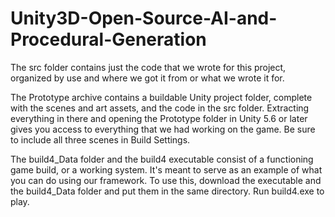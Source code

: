 # Unity3D-Open-Source-AI-and-Procedural-Generation


The src folder contains just the code that we wrote for this project, organized by use and where we got it from or what we wrote it for.  

The Prototype archive contains a buildable Unity project folder, complete with the scenes and art assets, and the code in the src folder. Extracting everything in there and opening the Prototype folder in Unity 5.6 or later gives you access to everything that we had working on the game.  Be sure to include all three scenes in Build Settings.

The build4_Data folder and the build4 executable consist of a functioning game build, or a working system.  It's meant to serve as an example of what you can do using our framework.  To use this, download the executable and the build4_Data folder and put them in the same directory.  Run build4.exe to play.
